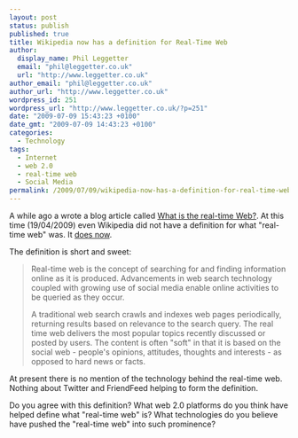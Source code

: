 ```yaml
---
layout: post
status: publish
published: true
title: Wikipedia now has a definition for Real-Time Web
author:
  display_name: Phil Leggetter
  email: "phil@leggetter.co.uk"
  url: "http://www.leggetter.co.uk"
author_email: "phil@leggetter.co.uk"
author_url: "http://www.leggetter.co.uk"
wordpress_id: 251
wordpress_url: "http://www.leggetter.co.uk/?p=251"
date: "2009-07-09 15:43:23 +0100"
date_gmt: "2009-07-09 14:43:23 +0100"
categories:
  - Technology
tags:
  - Internet
  - web 2.0
  - real-time web
  - Social Media
permalink: /2009/07/09/wikipedia-now-has-a-definition-for-real-time-web.html
---
```


<p>A while ago a wrote a blog article called <a href="http://blog.caplin.com/2009/04/20/what-is-the-real-time-web/">What is the real-time Web?</a>. At this time (19/04/2009) even Wikipedia did not have a definition for what "real-time web" was. It <a href="http://en.wikipedia.org/wiki/Real-time_web">does now</a>.</p>
<p>The definition is short and sweet:</p>
<blockquote cite="http://en.wikipedia.org/wiki/Real-time_web"><p>Real-time web is the concept of searching for and finding information online as it is produced. Advancements in web search technology coupled with growing use of social media enable online activities to be queried as they occur.</p>
<p>A traditional web search crawls and indexes web pages periodically, returning results based on relevance to the search query. The real time web delivers the most popular topics recently discussed or posted by users. The content is often "soft" in that it is based on the social web - people's opinions, attitudes, thoughts and interests - as opposed to hard news or facts.</p></blockquote>
<p>At present there is no mention of the technology behind the real-time web. Nothing about Twitter and FriendFeed helping to form the definition.</p>
<p>Do you agree with this definition? What web 2.0 platforms do you think have helped define what "real-time web" is? What technologies do you believe have pushed the "real-time web" into such prominence?</p>
